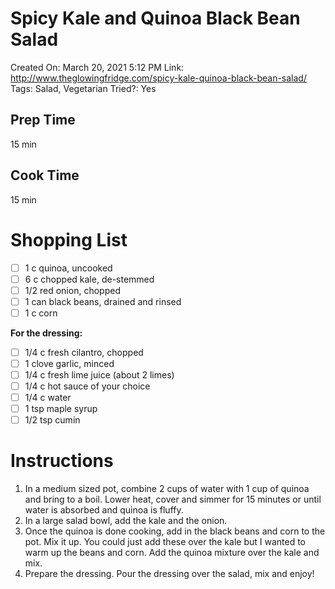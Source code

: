 # Spicy Kale and Quinoa Black Bean Salad

Created On: March 20, 2021 5:12 PM
Link: http://www.theglowingfridge.com/spicy-kale-quinoa-black-bean-salad/
Tags: Salad, Vegetarian
Tried?: Yes

## Prep Time

15 min

## Cook Time

15 min

# Shopping List

- [ ]  1 c quinoa, uncooked
- [ ]  6 c chopped kale, de-stemmed
- [ ]  1/2 red onion, chopped
- [ ]  1 can black beans, drained and rinsed
- [ ]  1 c corn

**For the dressing:**

- [ ]  1/4 c fresh cilantro, chopped
- [ ]  1 clove garlic, minced
- [ ]  1/4 c fresh lime juice (about 2 limes)
- [ ]  1/4 c hot sauce of your choice
- [ ]  1/4 c water
- [ ]  1 tsp maple syrup
- [ ]  1/2 tsp cumin

# Instructions

1. In a medium sized pot, combine 2 cups of water with 1 cup of quinoa and bring to a boil. Lower heat, cover and simmer for 15 minutes or until water is absorbed and quinoa is fluffy.
2. In a large salad bowl, add the kale and the onion.
3. Once the quinoa is done cooking, add in the black beans and corn to the pot. Mix it up. You could just add these over the kale but I wanted to warm up the beans and corn. Add the quinoa mixture over the kale and mix.
4. Prepare the dressing. Pour the dressing over the salad, mix and enjoy!